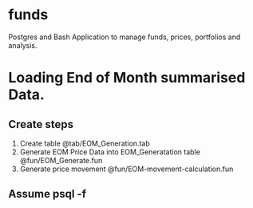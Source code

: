 # funds
Postgres and Bash Application to manage funds, prices, portfolios and analysis.

# Loading End of Month summarised Data.

## Create steps

1. Create table @tab/EOM_Generation.tab
2. Generate EOM Price Data into EOM_Generatation table @fun/EOM_Generate.fun
3. Generate price movement @fun/EOM-movement-calculation.fun

## Assume psql -f <script> has been run.

## Run

```
psql
> SELECT FROM EOM_Generatation();
> SELECT FROM calcEOMMovement();
```

## Verifaction

Run the following to verify data has been populated correctly.

SELECT * FROM EOM_GENERATION ORDER BY 2,1

> Output should look something like the following.

   e_date   |   e_fund   | e_price  |    e_diff
------------+------------+----------+--------------
 2017-11-01 | MKA        |   3.2848 |    0.0262435
 2017-12-01 | MKA        |   3.3154 |   0.00931558
 2018-01-01 | MKA        |   3.3882 |    0.0219582
 2018-02-01 | MKA        |   3.4152 |   0.00796882
 2018-03-01 | MKA        |   3.3898 |  -0.00743732
 2018-04-01 | MKA        |   3.4106 |   0.00613602
 2018-05-01 | MKA        |   3.4625 |    0.0152173
 2018-06-01 | MKA        |   3.5391 |    0.0221227
 2018-07-01 | MKA        |   3.5843 |    0.0127716
 2018-08-01 | MKA        |   3.6068 |   0.00627739
 2018-09-01 | MKA        |   3.6697 |    0.0174392
 2018-10-01 | MKA        |   3.6794 |   0.00264328
 2017-04-01 | MKB        |   1.9674 |   0.00763123
 2017-05-01 | MKB        |   1.9988 |    0.0159602
 2017-06-01 | MKB        |   2.0212 |    0.0112067
 2017-07-01 | MKB        |   2.0064 |   -0.0073223
 2017-08-01 | MKB        |   2.0149 |   0.00423637
 2017-09-01 | MKB        |   2.0416 |    0.0132513
 2017-10-01 | MKB        |   2.0551 |   0.00661245




